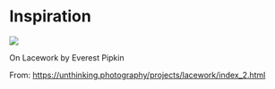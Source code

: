 # Inspiration

![](https://db-feed.s3.amazonaws.com/legacy/shot-2020-07-22_12-04-01-1595433908.png)

On Lacework by Everest Pipkin

From: https://unthinking.photography/projects/lacework/index_2.html